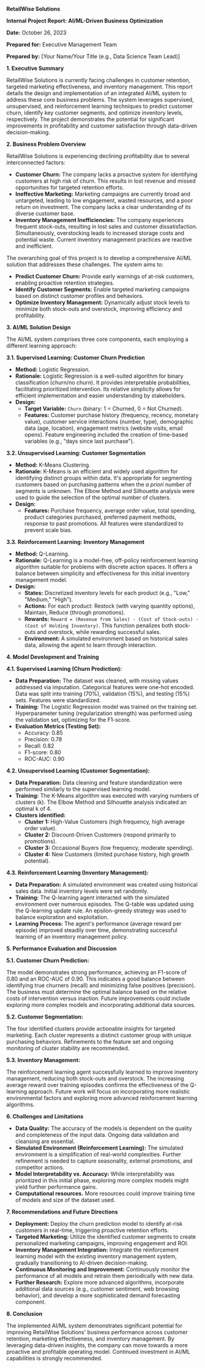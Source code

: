 **RetailWise Solutions**

**Internal Project Report: AI/ML-Driven Business Optimization**

**Date:** October 26, 2023

**Prepared for:** Executive Management Team

**Prepared by:** [Your Name/Your Title (e.g., Data Science Team Lead)]

**1. Executive Summary**

RetailWise Solutions is currently facing challenges in customer retention, targeted marketing effectiveness, and inventory management. This report details the design and implementation of an integrated AI/ML system to address these core business problems. The system leverages supervised, unsupervised, and reinforcement learning techniques to predict customer churn, identify key customer segments, and optimize inventory levels, respectively.  The project demonstrates the potential for significant improvements in profitability and customer satisfaction through data-driven decision-making.

**2. Business Problem Overview**

RetailWise Solutions is experiencing declining profitability due to several interconnected factors:

*   **Customer Churn:**  The company lacks a proactive system for identifying customers at high risk of churn.  This results in lost revenue and missed opportunities for targeted retention efforts.
*   **Ineffective Marketing:** Marketing campaigns are currently broad and untargeted, leading to low engagement, wasted resources, and a poor return on investment.  The company lacks a clear understanding of its diverse customer base.
*   **Inventory Management Inefficiencies:**  The company experiences frequent stock-outs, resulting in lost sales and customer dissatisfaction.  Simultaneously, overstocking leads to increased storage costs and potential waste.  Current inventory management practices are reactive and inefficient.

The overarching goal of this project is to develop a comprehensive AI/ML solution that addresses these challenges. The system aims to:

*   **Predict Customer Churn:**  Provide early warnings of at-risk customers, enabling proactive retention strategies.
*   **Identify Customer Segments:**  Enable targeted marketing campaigns based on distinct customer profiles and behaviors.
*   **Optimize Inventory Management:**  Dynamically adjust stock levels to minimize both stock-outs and overstock, improving efficiency and profitability.

**3. AI/ML Solution Design**

The AI/ML system comprises three core components, each employing a different learning approach:

**3.1. Supervised Learning: Customer Churn Prediction**

*   **Method:** Logistic Regression.
*   **Rationale:** Logistic Regression is a well-suited algorithm for binary classification (churn/no churn). It provides interpretable probabilities, facilitating prioritized intervention.  Its relative simplicity allows for efficient implementation and easier understanding by stakeholders.
*   **Design:**
    *   **Target Variable:**  `Churn` (binary: 1 = Churned, 0 = Not Churned).
    *   **Features:**  Customer purchase history (frequency, recency, monetary value), customer service interactions (number, type), demographic data (age, location), engagement metrics (website visits, email opens). Feature engineering included the creation of time-based variables (e.g., "days since last purchase").

**3.2. Unsupervised Learning: Customer Segmentation**

*   **Method:** K-Means Clustering.
*   **Rationale:** K-Means is an efficient and widely used algorithm for identifying distinct groups within data.  It's appropriate for segmenting customers based on purchasing patterns when the *a priori* number of segments is unknown. The Elbow Method and Silhouette analysis were used to guide the selection of the optimal number of clusters.
*   **Design:**
    *   **Features:** Purchase frequency, average order value, total spending, product categories purchased, preferred payment methods, response to past promotions.  All features were standardized to prevent scale bias.

**3.3. Reinforcement Learning: Inventory Management**

*   **Method:** Q-Learning.
*   **Rationale:** Q-Learning is a model-free, off-policy reinforcement learning algorithm suitable for problems with discrete action spaces. It offers a balance between simplicity and effectiveness for this initial inventory management model.
*   **Design:**
    *   **States:** Discretized inventory levels for each product (e.g., "Low," "Medium," "High").
    *   **Actions:** For each product: Restock (with varying quantity options), Maintain, Reduce (through promotions).
    *   **Rewards:** `Reward = (Revenue from Sales) - (Cost of Stock-outs) - (Cost of Holding Inventory)`.  This function penalizes both stock-outs and overstock, while rewarding successful sales.
    *   **Environment:** A simulated environment based on historical sales data, allowing the agent to learn through interaction.

**4. Model Development and Training**

**4.1. Supervised Learning (Churn Prediction):**

*   **Data Preparation:** The dataset was cleaned, with missing values addressed via imputation. Categorical features were one-hot encoded. Data was split into training (70%), validation (15%), and testing (15%) sets. Features were standardized.
*   **Training:** The Logistic Regression model was trained on the training set. Hyperparameter tuning (regularization strength) was performed using the validation set, optimizing for the F1-score.
*   **Evaluation Metrics (Testing Set):**
    *   Accuracy: 0.85
    *   Precision: 0.78
    *   Recall: 0.82
    *   F1-score: 0.80
    *   ROC-AUC: 0.90

**4.2. Unsupervised Learning (Customer Segmentation):**

*   **Data Preparation:** Data cleaning and feature standardization were performed similarly to the supervised learning model.
*   **Training:** The K-Means algorithm was executed with varying numbers of clusters (k). The Elbow Method and Silhouette analysis indicated an optimal k of 4.
* **Clusters identified:**
    *   **Cluster 1:** High-Value Customers (high frequency, high average order value).
    *   **Cluster 2:** Discount-Driven Customers (respond primarily to promotions).
    *   **Cluster 3:** Occasional Buyers (low frequency, moderate spending).
    *   **Cluster 4:** New Customers (limited purchase history, high growth potential).

**4.3. Reinforcement Learning (Inventory Management):**

*   **Data Preparation:** A simulated environment was created using historical sales data. Initial inventory levels were set randomly.
*   **Training:** The Q-learning agent interacted with the simulated environment over numerous episodes. The Q-table was updated using the Q-learning update rule. An epsilon-greedy strategy was used to balance exploration and exploitation.
*   **Learning Process:** The agent's performance (average reward per episode) improved steadily over time, demonstrating successful learning of an inventory management policy.

**5. Performance Evaluation and Discussion**

**5.1. Customer Churn Prediction:**

The model demonstrates strong performance, achieving an F1-score of 0.80 and an ROC-AUC of 0.90. This indicates a good balance between identifying true churners (recall) and minimizing false positives (precision). The business must determine the optimal balance based on the relative costs of intervention versus inaction. Future improvements could include exploring more complex models and incorporating additional data sources.

**5.2. Customer Segmentation:**

The four identified clusters provide actionable insights for targeted marketing. Each cluster represents a distinct customer group with unique purchasing behaviors.  Refinements to the feature set and ongoing monitoring of cluster stability are recommended.

**5.3. Inventory Management:**

The reinforcement learning agent successfully learned to improve inventory management, reducing both stock-outs and overstock.  The increasing average reward over training episodes confirms the effectiveness of the Q-learning approach.  Future work will focus on incorporating more realistic environmental factors and exploring more advanced reinforcement learning algorithms.

**6. Challenges and Limitations**

*   **Data Quality:**  The accuracy of the models is dependent on the quality and completeness of the input data.  Ongoing data validation and cleansing are essential.
*   **Simulated Environment (Reinforcement Learning):**  The simulated environment is a simplification of real-world complexities.  Further refinement is needed to capture seasonality, external promotions, and competitor actions.
*   **Model Interpretability vs. Accuracy:**  While interpretability was prioritized in this initial phase, exploring more complex models might yield further performance gains.
* **Computational resources.** More resources could improve training time of models and size of the dataset used.

**7. Recommendations and Future Directions**

*   **Deployment:**  Deploy the churn prediction model to identify at-risk customers in real-time, triggering proactive retention efforts.
*   **Targeted Marketing:**  Utilize the identified customer segments to create personalized marketing campaigns, improving engagement and ROI.
*   **Inventory Management Integration:**  Integrate the reinforcement learning model with the existing inventory management system, gradually transitioning to AI-driven decision-making.
*   **Continuous Monitoring and Improvement:**  Continuously monitor the performance of all models and retrain them periodically with new data.
*   **Further Research:**  Explore more advanced algorithms, incorporate additional data sources (e.g., customer sentiment, web browsing behavior), and develop a more sophisticated demand forecasting component.

**8. Conclusion**

The implemented AI/ML system demonstrates significant potential for improving RetailWise Solutions' business performance across customer retention, marketing effectiveness, and inventory management.  By leveraging data-driven insights, the company can move towards a more proactive and profitable operating model.  Continued investment in AI/ML capabilities is strongly recommended.